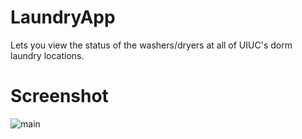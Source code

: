 # LaundryApp

Lets you view the status of the washers/dryers at all of UIUC's dorm laundry locations.

# Screenshot
![main](http://i.imgur.com/oXGzon8.png)
